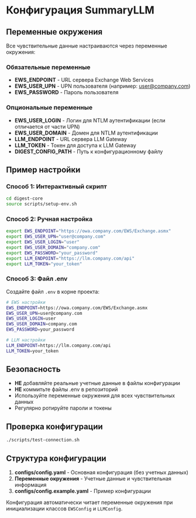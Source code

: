 # Конфигурация SummaryLLM

## Переменные окружения

Все чувствительные данные настраиваются через переменные окружения:

### Обязательные переменные

- **EWS_ENDPOINT** - URL сервера Exchange Web Services
- **EWS_USER_UPN** - UPN пользователя (например: user@company.com)
- **EWS_PASSWORD** - Пароль пользователя

### Опциональные переменные

- **EWS_USER_LOGIN** - Логин для NTLM аутентификации (если отличается от части UPN)
- **EWS_USER_DOMAIN** - Домен для NTLM аутентификации
- **LLM_ENDPOINT** - URL сервера LLM Gateway
- **LLM_TOKEN** - Токен для доступа к LLM Gateway
- **DIGEST_CONFIG_PATH** - Путь к конфигурационному файлу

## Пример настройки

### Способ 1: Интерактивный скрипт

```bash
cd digest-core
source scripts/setup-env.sh
```

### Способ 2: Ручная настройка

```bash
export EWS_ENDPOINT="https://owa.company.com/EWS/Exchange.asmx"
export EWS_USER_UPN="user@company.com"
export EWS_USER_LOGIN="user"
export EWS_USER_DOMAIN="company.com"
export EWS_PASSWORD="your_password"
export LLM_ENDPOINT="https://llm.company.com/api"
export LLM_TOKEN="your_token"
```

### Способ 3: Файл .env

Создайте файл `.env` в корне проекта:

```bash
# EWS настройки
EWS_ENDPOINT=https://owa.company.com/EWS/Exchange.asmx
EWS_USER_UPN=user@company.com
EWS_USER_LOGIN=user
EWS_USER_DOMAIN=company.com
EWS_PASSWORD=your_password

# LLM настройки
LLM_ENDPOINT=https://llm.company.com/api
LLM_TOKEN=your_token
```

## Безопасность

- **НЕ** добавляйте реальные учетные данные в файлы конфигурации
- **НЕ** коммитьте файлы .env в репозиторий
- Используйте переменные окружения для всех чувствительных данных
- Регулярно ротируйте пароли и токены

## Проверка конфигурации

```bash
./scripts/test-connection.sh
```

## Структура конфигурации

1. **configs/config.yaml** - Основная конфигурация (без учетных данных)
2. **Переменные окружения** - Учетные данные и чувствительная информация
3. **configs/config.example.yaml** - Пример конфигурации

Конфигурация автоматически читает переменные окружения при инициализации классов `EWSConfig` и `LLMConfig`.
